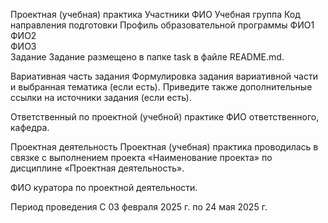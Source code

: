 Проектная (учебная) практика
Участники
ФИО	Учебная группа	Код направления подготовки	Профиль образовательной программы
ФИО1			
ФИО2			
ФИО3			
Задание
Задание размещено в папке task в файле README.md.

Вариативная часть задания
Формулировка задания вариативной части и выбранная тематика (если есть). Приведите также дополнительные ссылки на источники задания (если есть).

Ответственный по проектной (учебной) практике
ФИО ответственного, кафедра.

Проектная деятельность
Проектная (учебная) практика проводилась в связке с выполнением проекта «Наименование проекта» по дисциплине «Проектная деятельность».

ФИО куратора по проектной деятельности.

Период проведения
С 03 февраля 2025 г. по 24 мая 2025 г.
